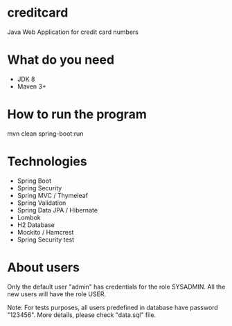 # creditcard
Java Web Application for credit card numbers

# What do you need
- JDK 8
- Maven 3+ 

# How to run the program
mvn clean spring-boot:run

# Technologies 
- Spring Boot
- Spring Security
- Spring MVC / Thymeleaf
- Spring Validation
- Spring Data JPA / Hibernate
- Lombok
- H2 Database
- Mockito / Hamcrest
- Spring Security test

# About users
Only the default user "admin" has credentials for the role SYSADMIN.
All the new users will have the role USER.

Note: For tests purposes, all users predefined in database have password "123456".
More details, please check "data.sql" file.